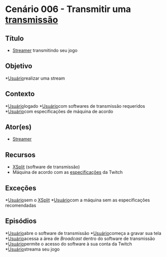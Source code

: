 # Cenário 006 - Transmitir uma [transmissão](Stream)

## Título
* [Streamer](L%C3%A9xico-Streamer)
 transmitindo seu jogo

## Objetivo
*[Usuário](User)realizar uma stream

## Contexto
*[Usuário](User)logado
*[Usuário](User)com softwares de transmissão requeridos
*[Usuário](User)com especificações de máquina de acordo

## Ator(es)
* [Streamer](L%C3%A9xico-Streamer)


## Recursos
* [XSplit](https://www.xsplit.com/pt/?utm_source=blog&utm_campaign=rc_blogpost#broadcaster) (software de transmissão)	
* Máquina de acordo com as [especificações](https://help.twitch.tv/customer/pt_br/portal/articles/792761-como-transmitir-jogos-de-computador) da Twitch

## Exceções
*[Usuário](User)sem o [XSplit](https://www.xsplit.com/pt/?utm_source=blog&utm_campaign=rc_blogpost#broadcaster)
*[Usuário](User)com a máquina sem as especificações recomendadas

## Episódios
*[Usuário](User)abre o software de transmissão
*[Usuário](User)começa a gravar sua tela
*[Usuário](User)acessa a área de _Broadcast_ dentro do software de transmissão
*[Usuário](User)permite o acesso do software à sua conta da Twitch
*[Usuário](User)streama seu jogo 
